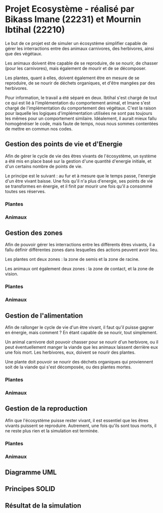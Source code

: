# Projet Ecosystème - réalisé par Bikass Imane (22231) et Mournin Ibtihal (22210)

Le but de ce projet est de simuler un écosystème simplifier capable de gérer les interractions entre des animaux carnivores, des herbivores, ainsi que des végétaux. 

Les animaux doivent être capable de se reproduire, de se nourir, de chasser (pour les carnivores), mais également de mourir et de se décomposer. 

Les plantes, quant à elles, doivent également être en mesure de se reproduire, de se nourir de déchets organiques, et d'être mangées par des herbivores. 

Pour information, le travail a été séparé en deux. Ibtihal s'est chargé de tout ce qui est lié à l'implémentation du comportement animal, et Imane s'est chargé de l'implémentation du comportement des végétaux. C'est la raison pour laquelle les logiques d'implémentation utilisées ne sont pas toujours les mêmes pour un comportement similaire. Idéalement, il aurait mieux fallu homogénéiser le code, mais faute de temps, nous nous sommes contentées de mettre en commun nos codes. 

## Gestion des points de vie et d'Energie

Afin de gérer le cycle de vie des êtres vivants de l'écosystème, un système a été mis en place basé sur la gestion d'une quantité d'energie initiale, et d'un certains nombre de points de vie. 

Le principe est le suivant : au fur et à mesure que le temps passe, l'energie d'un être vivant baisse. Une fois qu'il n'a plus d'energie, ses points de vie se transformes en énergie, et il finit par mourir une fois qu'il a consommé toutes ses réserves. 

### Plantes 

### Animaux

## Gestion des zones 

Afin de pouvoir gérer les interractions entre les différents êtres vivants, il a fallu définir différentes zones dans lesquelles des actions peuvent avoir lieu. 

Les plantes ont deux zones : la zone de semis et la zone de racine. 

Les animaux ont également deux zones : la zone de contact, et la zone de vision. 

### Plantes 

### Animaux


## Gestion de l'alimentation

Afin de rallonger le cycle de vie d'un être vivant, il faut qu'il puisse gagner en énergie, mais comment ? En étant capable de se nourir, tout simplement. 

Un animal carnivore doit pouvoir chasser pour se nourir d'un herbivore, ou il peut éventuellement manger la viande que les animaux laissent derrière eux une fois mort. Les herbivores, eux, doivent se nourir des plantes. 

Une plante doit pouvoir se nourir des déchets organiques qui proviennent soit de la viande qui s'est décomposée, ou des plantes mortes. 

### Plantes 

### Animaux

## Gestion de la reproduction 

Afin que l'écosystème puisse rester vivant, il est essentiel que les êtres vivants puissent se reproduire. Autrement, une fois qu'ils sont tous morts, il ne reste plus rien et la simulation est terminée. 

### Plantes

### Animaux

## Diagramme UML

## Principes SOLID

## Résultat de la simulation

